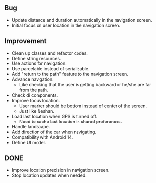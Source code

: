 ## Bug
- Update distance and duration automatically in the navigation screen.
- Initial focus on user location in the navigation screen.

## Improvement
- Clean up classes and refactor codes.
- Define string resources.
- Use actions for navigation.
- Use parcelable instead of serializable.
- Add "return to the path" feature to the navigation screen.
- Advance navigation.
  - Like checking that the user is getting backward or he/she are far from the path.
- Check di components.
- Improve focus location.
  - User marker should be bottom instead of center of the screen.
  - Just like Neshan.
- Load last location when GPS is turned off.
  - Need to cache last location in shared preferences.
- Handle landscape.
- Add direction of the car when navigating.
- Compatibility with Android 14.
- Define UI model.

## DONE
- Improve location precision in navigation screen.
- Stop location updates when needed.
